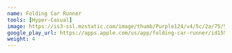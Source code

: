 ```yaml
---
name: Folding Car Runner
tools: [Hyper-Casual]
image: https://is3-ssl.mzstatic.com/image/thumb/Purple124/v4/5c/2a/75/5c2a7531-8ac9-491a-a922-40d462a33ff4/AppIcon-0-0-1x_U007emarketing-0-0-0-7-0-0-sRGB-0-0-0-GLES2_U002c0-512MB-85-220-0-0.png/492x0w.webp
google_play_url: https://apps.apple.com/us/app/folding-car-runner/id1551929130
weight: 4
---
```

